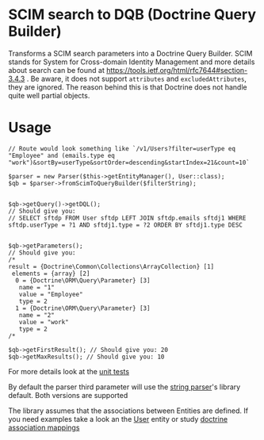 # SCIM search to DQB (Doctrine Query Builder)

Transforms a SCIM search parameters into a Doctrine Query Builder. SCIM stands for System for Cross-domain Identity Management and more details about search can be found at https://tools.ietf.org/html/rfc7644#section-3.4.3 .
Be aware, it does not support `attributes` and `excludedAttributes`, they are ignored. The reason behind this is that Doctrine does not handle quite well partial objects.
# Usage


```
// Route would look something like `/v1/Users?filter=userType eq "Employee" and (emails.type eq "work")&sortBy=userType&sortOrder=descending&startIndex=21&count=10`

$parser = new Parser($this->getEntityManager(), User::class);
$qb = $parser->fromScimToQueryBuilder($filterString);


$qb->getQuery()->getDQL();
// Should give you: 
// SELECT sftdp FROM User sftdp LEFT JOIN sftdp.emails sftdj1 WHERE sftdp.userType = ?1 AND sftdj1.type = ?2 ORDER BY sftdj1.type DESC


$qb->getParameters();
// Should give you:
/*
result = {Doctrine\Common\Collections\ArrayCollection} [1]
 elements = {array} [2]
  0 = {Doctrine\ORM\Query\Parameter} [3]
   name = "1"
   value = "Employee"
   type = 2
  1 = {Doctrine\ORM\Query\Parameter} [3]
   name = "2"
   value = "work"
   type = 2
/*

$qb->getFirstResult(); // Should give you: 20
$qb->getMaxResults(); // Should give you: 10
```

For more details look at the [unit tests](tests/ParserTest.php)

By default the parser third parameter will use the [string parser](https://github.com/tmilos/scim-filter-parser)'s library default. Both versions are supported

The library assumes that the associations between Entities are defined. If you need examples take a look an the [User](tests/Entity/User.php) entity or study [doctrine association mappings](https://www.doctrine-project.org/projects/doctrine-orm/en/2.6/reference/association-mapping.html)

